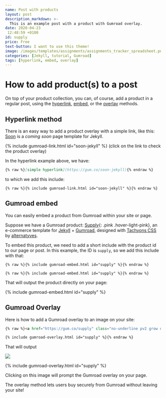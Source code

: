 ```yaml
---
name: Post with products
layout: post
description_markdown: >-
  This is an example post with a product with Gumroad overlay.
date: 2020-04-23
 12:48:59 +0100
id: supply
price: Free
text-button: I want to use this theme!
image: /images/templates/assignments/assignments_tracker_spreadsheet.png
categories: [Jekyll, tutorial, Gumroad]
tags: [hyperlink, embed, overlay]
---
```


# How to add product(s) to a post
On top of your product collection, you can, of course, add a product in a regular post, using the [hyperlink](/gumroad-hyperlink), [embed](/gumroad-embed/), or the [overlay](/gumroad-overlay/) methods.


## Hyperlink method
There is an easy way to add a product overlay with a simple link, like this: [Soon](https://gum.co/soon-jekyll "Soon, a coming soon page template for Jekyll") is a *coming soon* page template for Jekyll.

{% include gumroad-link.html id="soon-jekyll" %}
(click on the link to check the product overlay)

In the hyperlink example above, we have:

``` markdown
{% raw %}[simple hyperlink](https://gum.co/soon-jekyll){% endraw %}
```

to which we add this include:

```liquid
{% raw %}{% include gumroad-link.html id="soon-jekyll" %}{% endraw %}
```

## Gumroad embed
You can easily embed a product from Gumroad within your site or page.

Suppose we have a Gumroad product: [Supply](https://gum.co/supply){: .pink .hover-light-pink}, an e-commerce template for [Jekyll](https://jekyllrb.com/) + [Gumroad](https://gumroad.com), designed with [Tachyons CSS](https://github.com/tachyons-css/tachyons) by [alternatyves](https://alternatyves.com/).

To embed this product, we need to add a short include with the product id to our page or post.
In this example, the ID is `supply`, so we add this include with that:

```liquid
{% raw %}{% include gumroad-embed.html id="supply" %}{% endraw %}
```

```liquid
{% raw %}{% include gumroad-embed.html id="supply" %}{% endraw %}
```

That will output the product directly on your page:

{% include gumroad-embed.html id="supply" %}

## Gumroad Overlay
Here is how to add a Gumroad overlay to an image on your site:
```html
{% raw %}<a href="https://gum.co/supply" class="no-underline pv2 grow db"><img class="w-100" src="{{site.baseurl}}/images/screenshot.png"></a>

{% include gumroad-overlay.html id="supply" %}{% endraw %}
```

That will output

<a href="https://gum.co/supply" class="no-underline pv2 grow db"><img class="w-100" src="{{site.baseurl}}/images/screenshot.png"></a>

{% include gumroad-overlay.html id="supply" %}


Clicking on this image will prompt the Gumroad overlay on your page.

The overlay method lets users buy securely from Gumroad without leaving your site!
